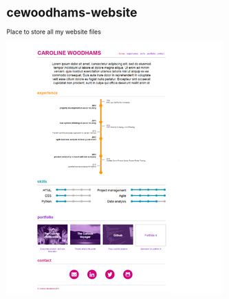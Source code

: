 # cewoodhams-website

Place to store all my website files

![Website Mock up](/_assets/website%20mock%20up.png?raw=true "Website mock up")
